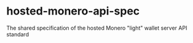 # hosted-monero-api-spec
The shared specification of the hosted Monero "light" wallet server API standard
